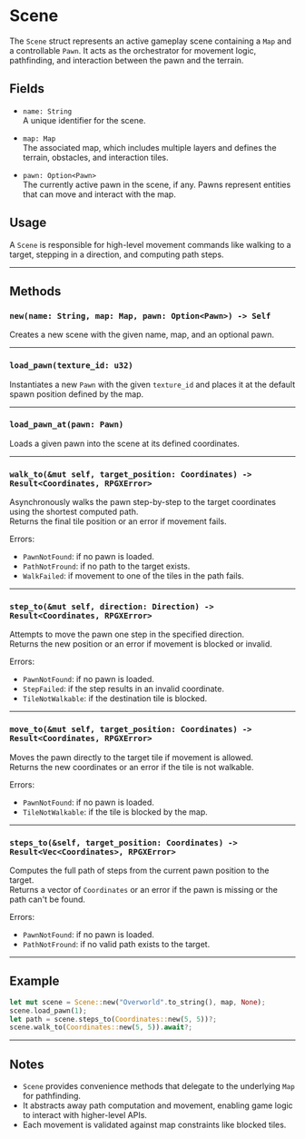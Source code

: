 
# Scene

The `Scene` struct represents an active gameplay scene containing a `Map` and a controllable `Pawn`. It acts as the orchestrator for movement logic, pathfinding, and interaction between the pawn and the terrain.

## Fields

- `name: String`  
  A unique identifier for the scene.

- `map: Map`  
  The associated map, which includes multiple layers and defines the terrain, obstacles, and interaction tiles.

- `pawn: Option<Pawn>`  
  The currently active pawn in the scene, if any. Pawns represent entities that can move and interact with the map.

## Usage

A `Scene` is responsible for high-level movement commands like walking to a target, stepping in a direction, and computing path steps.

---

## Methods

### `new(name: String, map: Map, pawn: Option<Pawn>) -> Self`

Creates a new scene with the given name, map, and an optional pawn.

---

### `load_pawn(texture_id: u32)`

Instantiates a new `Pawn` with the given `texture_id` and places it at the default spawn position defined by the map.

---

### `load_pawn_at(pawn: Pawn)`

Loads a given pawn into the scene at its defined coordinates.

---

### `walk_to(&mut self, target_position: Coordinates) -> Result<Coordinates, RPGXError>`

Asynchronously walks the pawn step-by-step to the target coordinates using the shortest computed path.  
Returns the final tile position or an error if movement fails.

Errors:
- `PawnNotFound`: if no pawn is loaded.
- `PathNotFround`: if no path to the target exists.
- `WalkFailed`: if movement to one of the tiles in the path fails.

---

### `step_to(&mut self, direction: Direction) -> Result<Coordinates, RPGXError>`

Attempts to move the pawn one step in the specified direction.  
Returns the new position or an error if movement is blocked or invalid.

Errors:
- `PawnNotFound`: if no pawn is loaded.
- `StepFailed`: if the step results in an invalid coordinate.
- `TileNotWalkable`: if the destination tile is blocked.

---

### `move_to(&mut self, target_position: Coordinates) -> Result<Coordinates, RPGXError>`

Moves the pawn directly to the target tile if movement is allowed.  
Returns the new coordinates or an error if the tile is not walkable.

Errors:
- `PawnNotFound`: if no pawn is loaded.
- `TileNotWalkable`: if the tile is blocked by the map.

---

### `steps_to(&self, target_position: Coordinates) -> Result<Vec<Coordinates>, RPGXError>`

Computes the full path of steps from the current pawn position to the target.  
Returns a vector of `Coordinates` or an error if the pawn is missing or the path can't be found.

Errors:
- `PawnNotFound`: if no pawn is loaded.
- `PathNotFround`: if no valid path exists to the target.

---

## Example
```rust
let mut scene = Scene::new("Overworld".to_string(), map, None);
scene.load_pawn(1);
let path = scene.steps_to(Coordinates::new(5, 5))?;
scene.walk_to(Coordinates::new(5, 5)).await?;
```

---

## Notes

- `Scene` provides convenience methods that delegate to the underlying `Map` for pathfinding.
- It abstracts away path computation and movement, enabling game logic to interact with higher-level APIs.
- Each movement is validated against map constraints like blocked tiles.
